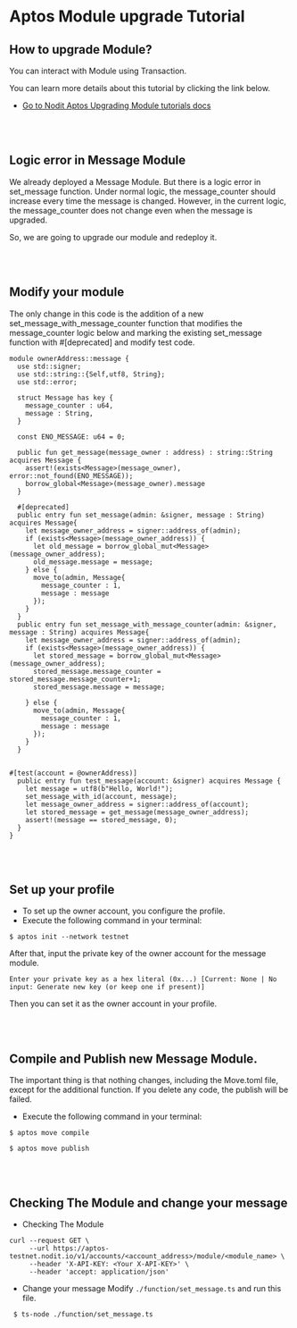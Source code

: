 # Aptos Module upgrade Tutorial

## How to upgrade Module?

You can interact with Module using Transaction.

You can learn more details about this tutorial by clicking the link below.

- [Go to Nodit Aptos Upgrading Module tutorials docs](https://developer.nodit.io/docs/upgrading-the-module)

<br>
<br>

## Logic error in Message Module

We already deployed a Message Module. But there is a logic error in set_message function.
Under normal logic, the message_counter should increase every time the message is changed. However, in the current logic, the message_counter does not change even when the message is upgraded.

So, we are going to upgrade our module and redeploy it.

<br>
<br>

## Modify your module

The only change in this code is the addition of a new set_message_with_message_counter function that modifies the message_counter logic below and marking the existing set_message function with #[deprecated] and modify test code.

```
module ownerAddress::message {
  use std::signer;
  use std::string::{Self,utf8, String};
  use std::error;

  struct Message has key {
    message_counter : u64,
    message : String,
  }

  const ENO_MESSAGE: u64 = 0;

  public fun get_message(message_owner : address) : string::String acquires Message {
    assert!(exists<Message>(message_owner), error::not_found(ENO_MESSAGE));
    borrow_global<Message>(message_owner).message
  }

  #[deprecated]
  public entry fun set_message(admin: &signer, message : String) acquires Message{
    let message_owner_address = signer::address_of(admin);
    if (exists<Message>(message_owner_address)) {
      let old_message = borrow_global_mut<Message>(message_owner_address);
      old_message.message = message;
    } else {
      move_to(admin, Message{
        message_counter : 1,
        message : message
      });
    }
  }
  public entry fun set_message_with_message_counter(admin: &signer, message : String) acquires Message{
    let message_owner_address = signer::address_of(admin);
    if (exists<Message>(message_owner_address)) {
      let stored_message = borrow_global_mut<Message>(message_owner_address);
      stored_message.message_counter = stored_message.message_counter+1;
      stored_message.message = message;

    } else {
      move_to(admin, Message{
        message_counter : 1,
        message : message
      });
    }
  }


#[test(account = @ownerAddress)]
  public entry fun test_message(account: &signer) acquires Message {
    let message = utf8(b"Hello, World!");
    set_message_with_id(account, message);
    let message_owner_address = signer::address_of(account);
    let stored_message = get_message(message_owner_address);
    assert!(message == stored_message, 0);
  }
}
```

<br>
<br>

## Set up your profile

- To set up the owner account, you configure the profile.
- Execute the following command in your terminal:

```
$ aptos init --network testnet
```

After that, input the private key of the owner account for the message module.

```
Enter your private key as a hex literal (0x...) [Current: None | No input: Generate new key (or keep one if present)]
```

Then you can set it as the owner account in your profile.

<br>
<br>

## Compile and Publish new Message Module.

The important thing is that nothing changes, including the Move.toml file, except for the additional function. If you delete any code, the publish will be failed.

- Execute the following command in your terminal:

```
$ aptos move compile
```

```
$ aptos move publish
```

<br>
<br>

## Checking The Module and change your message

- Checking The Module

```
curl --request GET \
     --url https://aptos-testnet.nodit.io/v1/accounts/<account_address>/module/<module_name> \
     --header 'X-API-KEY: <Your X-API-KEY>' \
     --header 'accept: application/json'
```

- Change your message
  Modify `./function/set_message.ts` and run this file.

```
 $ ts-node ./function/set_message.ts
```

